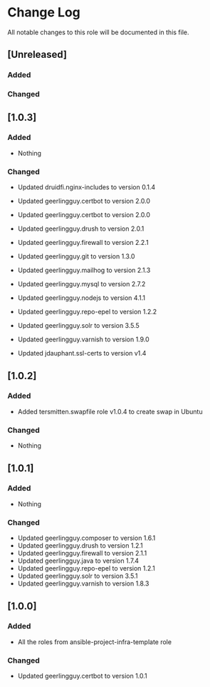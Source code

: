 # Change Log
All notable changes to this role will be documented in this file.

## [Unreleased]
### Added

### Changed

## [1.0.3]
### Added
- Nothing

### Changed
- Updated druidfi.nginx-includes to version 0.1.4
- Updated geerlingguy.certbot to version 2.0.0
- Updated geerlingguy.certbot to version 2.0.0
- Updated geerlingguy.drush to version 2.0.1
- Updated geerlingguy.firewall to version 2.2.1
- Updated geerlingguy.git to version 1.3.0
- Updated geerlingguy.mailhog to version 2.1.3

- Updated geerlingguy.mysql to version 2.7.2
- Updated geerlingguy.nodejs to version 4.1.1
- Updated geerlingguy.repo-epel to version 1.2.2
- Updated geerlingguy.solr to version 3.5.5
- Updated geerlingguy.varnish to version 1.9.0
- Updated jdauphant.ssl-certs to version v1.4

## [1.0.2]
### Added
- Added tersmitten.swapfile role v1.0.4 to create swap in Ubuntu

### Changed
- Nothing

## [1.0.1]
### Added
- Nothing

### Changed
- Updated geerlingguy.composer to version 1.6.1
- Updated geerlingguy.drush to version 1.2.1
- Updated geerlingguy.firewall to version 2.1.1
- Updated geerlingguy.java to version 1.7.4
- Updated geerlingguy.repo-epel to version 1.2.1
- Updated geerlingguy.solr to version 3.5.1
- Updated geerlingguy.varnish to version 1.8.3

## [1.0.0]
### Added
- All the roles from ansible-project-infra-template role

### Changed
- Updated geerlingguy.certbot to version 1.0.1
